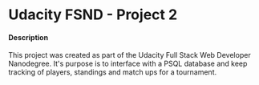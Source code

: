 # Udacity FSND - Project 2

#### Description
This project was created as part of the Udacity Full Stack Web Developer Nanodegree. It's purpose is to interface with a PSQL database and keep tracking of players, standings and match ups for a tournament.
